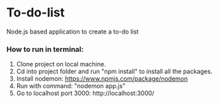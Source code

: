# To-do-list
Node.js based application to create a to-do list

### How to run in terminal:
1. Clone project on local machine.
2. Cd into project folder and run "npm install" to install all the packages.
3. Install nodemon: https://www.npmjs.com/package/nodemon
4. Run with command: "nodemon app.js"
5. Go to localhost port 3000: http://localhost:3000/
